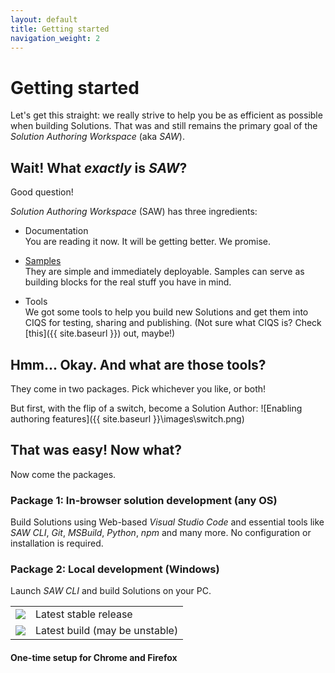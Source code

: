 ```yaml
---
layout: default
title: Getting started
navigation_weight: 2
---
```

# Getting started

Let's get this straight: we really strive to help you be as efficient as possible when building Solutions. That was and still remains the primary goal of the *Solution Authoring Workspace* (aka *SAW*).

## Wait! What *exactly* is *SAW*?

Good question!

*Solution Authoring Workspace* (SAW) has three ingredients:

- Documentation
  <br>You are reading it now. It will be getting better. We promise.
  
- [Samples](https://github.com/Azure/Azure-CortanaIntelligence-SolutionAuthoringWorkspace/tree/master/Samples)
  <br>They are simple and immediately deployable. Samples can serve as building blocks for the real stuff you have in mind.
  
- Tools
  <br>We got some tools to help you build new Solutions and get them into CIQS for testing, sharing and publishing. (Not sure what CIQS is? Check [this]({{ site.baseurl }}) out, maybe!)
  
## Hmm... Okay. And what are those tools?

They come in two packages. Pick whichever you like, or both!

But first, with the flip of a switch, become a Solution Author:
![Enabling authoring features]({{ site.baseurl }}\images\switch.png)

## That was easy! Now what?

Now come the packages.

### Package 1: In-browser solution development (any OS)

Build Solutions using Web-based *Visual Studio Code* and essential tools like *SAW CLI*, *Git*, *MSBuild*, *Python*, *npm* and many more.
No configuration or installation is required.

### Package 2: Local development (Windows)
Launch *SAW CLI* and build Solutions on your PC.
<table>
<tr>
<td><img src="{{ site.baseurl }}/images/saw-stable.png" /></td>
<td>Latest stable release</td>
</tr>
<tr>
<td><img src="{{ site.baseurl }}/images/saw-unstable.png" /></td>
<td>Latest build (may be unstable)</td>
</tr>
</table>

#### One-time setup for Chrome and Firefox
